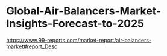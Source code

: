 # Global-Air-Balancers-Market-Insights-Forecast-to-2025
https://www.99-reports.com/market-report/air-balancers-market#report_Desc
